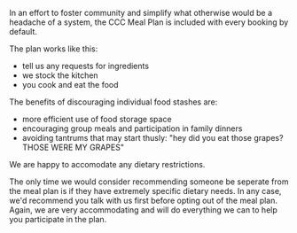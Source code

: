 In an effort to foster community and simplify what otherwise would be a headache of a system, the CCC Meal Plan is included with every booking by default. 

The plan works like this: 

  - tell us any requests for ingredients
  - we stock the kitchen
  - you cook and eat the food

The benefits of discouraging individual food stashes are:

  - more efficient use of food storage space
  - encouraging group meals and participation in family dinners
  - avoiding tantrums that may start thusly: "hey did you eat those grapes? THOSE WERE MY GRAPES"

We are happy to accomodate any dietary restrictions.

The only time we would consider recommending someone be seperate from the meal plan is if they have extremely specific dietary needs. In any case, we'd recommend you talk with us first before opting out of the meal plan. Again, we are very accommodating and will do everything we can to help you participate in the plan.
